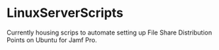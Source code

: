 # LinuxServerScripts

Currently housing scrips to automate setting up File Share Distribution Points on Ubuntu for Jamf Pro.
